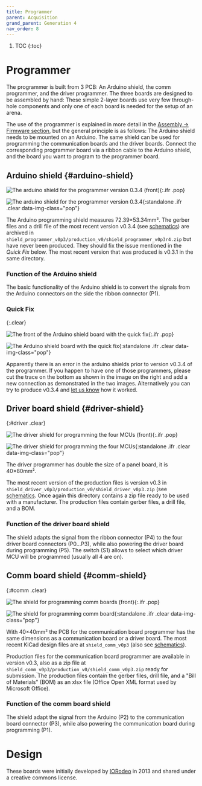 ```yaml
---
title: Programmer
parent: Acquisition
grand_parent: Generation 4
nav_order: 8
---
```


1. TOC
{:toc}

# Programmer

The programmer is built from 3 PCB: An Arduino shield, the comm programmer, and the driver programmer. The three boards are designed to be assembled by hand: These simple 2-layer boards use very few through-hole components and only one of each board is needed for the setup of an arena.

The use of the programmer is explained in more detail in the [Assembly → Firmware section]({{site.baseurl}}/Generation%204/Firmware/docs/), but the general principle is as follows: The Arduino shield needs to be mounted on an Arduino. The same shield can be used for programming the communication boards and the driver boards. Connect the corresponding programmer board via a ribbon cable to the Arduino shield, and the board you want to program to the programmer board.

## Arduino shield {#arduino-shield}

![The arduino shield for the programmer version 0.3.4 (front)](assets/shield_programmer_v0p3_front.png){:.ifr .pop}

![The arduino shield for the programmer version 0.3.4](assets/shield_programmer_v0p3_back.png){:standalone .ifr .clear data-img-class="pop"}

The Arduino programming shield measures 72.39×53.34mm². The gerber files and a drill file of the most recent version v0.3.4 (see [schematics](assets/shield_programmer_v0p3_schematic.pdf)) are archived in `shield_programmer_v0p3/production_v0/shield_programmer_v0p3r4.zip` but have never been produced. They should fix the issue mentioned in the _Quick Fix_ below. The most recent version that was produced is v0.3.1 in the same directory.

### Function of the Arduino shield

The basic functionality of the Arduino shield is to convert the signals from the Arduino connectors on the side the ribbon connector (P1).

### Quick Fix
{:.clear}

![The front of the Arduino shield board with the quick fix](assets/shield_programmer_v0p1_front_photo.jpg "The front of the Arduino shield board with the quick fix"){:.ifr .pop}

![The Arduino shield board with the quick fix](assets/shield_programmer_v0p1_back_photo.jpg "The back of the Arduino shield board with the quick fix"){:standalone .ifr .clear data-img-class="pop"}

Apparently there is an error in the arduino shields prior to version v0.3.4 of the programmer. If you happen to have one of those programmers, please cut the trace on the bottom as shown in the image on the right and add a new connection as demonstrated in the two images. Alternatively you can try to produce v0.3.4 and [let us know]({{site.baseurl}}/Contact) how it worked.

## Driver board shield {#driver-shield}
{:#driver .clear}

![The driver shield for programming the four MCUs (front)](assets/shield_driver_v0p3_front.png){:.ifr .pop}

![The driver shield for programming the four MCUs](assets/shield_driver_v0p3_back.png){:standalone .ifr .clear data-img-class="pop"}

The driver programmer has double the size of a panel board, it is 40×80mm².

The most recent version of the production files is version v0.3 in `shield_driver_v0p3/production_v0/shield_driver_v0p3.zip` (see [schematics](assets/shield_driver_v0p3_schematic.pdf). Once again this directory contains a zip file ready to be used with a manufacturer. The production files contain gerber files, a drill file, and a BOM.

### Function of the driver board shield

The shield adapts the signal from the ribbon connector (P4) to the four driver board connectors (P0…P3), while also powering the driver board during programming (P5). The switch (S1) allows to select which driver MCU will be programmed (usually all 4 are on).

## Comm board shield {#comm-shield}
{:#comm .clear}

![The shield for programming comm boards (front)](assets/shield_comm_v0p3_front.png){:.ifr .pop}

![The shield for programming comm board](assets/shield_comm_v0p3_back.png){:standalone .ifr .clear data-img-class="pop"}

With 40×40mm² the PCB for the communication board programmer has the same dimensions as a communication board or a driver board. The most recent KiCad design files are at `shield_comm_v0p3` (also see [schematics](assets/shield_comm_v0p3_schematic.pdf)).

Production files for the communication board programmer are available in version v0.3, also as a zip file at `shield_comm_v0p3/production_v0/shield_comm_v0p3.zip` ready for submission. The production files contain the gerber files, drill file, and a "Bill of Materials" (BOM) as an xlsx file (Office Open XML format used by Microsoft Office).

### Function of the comm board shield

The shield adapt the signal from the Arduino (P2) to the communication board connector (P3), while also powering the communication board during programming (P1).

# Design

These boards were initially developed by [IORodeo](https://iorodeo.com) in 2013 and shared under a creative commons license.
